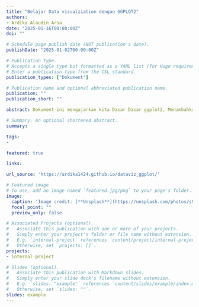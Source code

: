 ```yaml
---
title: "Belajar Data visualziation dengan GGPLOT2"
authors:
- Ardika Alaudin Arsa
date: "2025-01-16T00:00:00Z"
doi: ""

# Schedule page publish date (NOT publication's date).
publishDate: "2025-01-02T00:00:00Z"

# Publication type.
# Accepts a single type but formatted as a YAML list (for Hugo requirements).
# Enter a publication type from the CSL standard.
publication_types: ["Dokument"]

# Publication name and optional abbreviated publication name.
publication: ""
publication_short: ""

abstract: Dokument ini mengajarkan kita Dasar Dasar ggplot2, Menambahkan Warna dan Estetika pada grafik titik, Animasi Grafik dengan gganimate, dan masi banyak lagi.

# Summary. An optional shortened abstract.
summary: 

tags:
-

featured: true

links:

url_source: 'https://ardika1424.github.io/dataviz_ggplot/'

# Featured image
# To use, add an image named `featured.jpg/png` to your page's folder. 
image:
  caption: 'Image credit: [**Unsplash**](https://unsplash.com/photos/s9CC2SKySJM)'
  focal_point: ""
  preview_only: false

# Associated Projects (optional).
#   Associate this publication with one or more of your projects.
#   Simply enter your project's folder or file name without extension.
#   E.g. `internal-project` references `content/project/internal-project/index.md`.
#   Otherwise, set `projects: []`.
projects:
- internal-project

# Slides (optional).
#   Associate this publication with Markdown slides.
#   Simply enter your slide deck's filename without extension.
#   E.g. `slides: "example"` references `content/slides/example/index.md`.
#   Otherwise, set `slides: ""`.
slides: example
---
```

